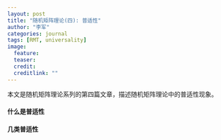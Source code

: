 ```yaml
---
layout: post
title: "随机矩阵理论(四): 普适性"
author: "李军"
categories: journal
tags: [RMT, universality]
image:
  feature: 
  teaser: 
  credit: 
  creditlink: ""
---
```


本文是随机矩阵理论系列的第四篇文章，描述随机矩阵理论中的普适性现象。

#### 什么是普适性

#### 几类普适性

